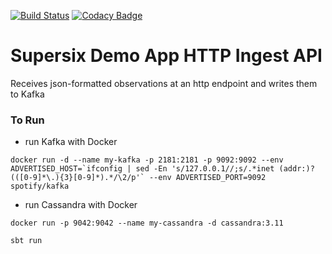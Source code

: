 [![Build Status](https://travis-ci.org/navicore/supersix-http.svg?branch=master)](https://travis-ci.org/navicore/supersix-http)
[![Codacy Badge](https://api.codacy.com/project/badge/Grade/6be03bf590ad4a5b88c2598b4456cb4f)](https://www.codacy.com/app/navicore/supersix-http?utm_source=github.com&amp;utm_medium=referral&amp;utm_content=navicore/supersix-http&amp;utm_campaign=Badge_Grade)

Supersix Demo App HTTP Ingest API
===

Receives json-formatted observations at an http endpoint and writes them to Kafka

### To Run

* run Kafka with Docker
```
docker run -d --name my-kafka -p 2181:2181 -p 9092:9092 --env ADVERTISED_HOST=`ifconfig | sed -En 's/127.0.0.1//;s/.*inet (addr:)?(([0-9]*\.){3}[0-9]*).*/\2/p'` --env ADVERTISED_PORT=9092 spotify/kafka
```

* run Cassandra with Docker
```
docker run -p 9042:9042 --name my-cassandra -d cassandra:3.11
```

`sbt run`

